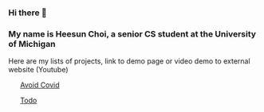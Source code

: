 ### Hi there 👋
<h3>My name is Heesun Choi, a senior CS student at the University of Michigan</h3>
<p>Here are my lists of projects, link to demo page or video demo to external website (Youtube)</p>
<ul>
<p><a href="https://youtu.be/iC3Wp3i_UYU">Avoid Covid</a></p>
<p><a href="https://heesunchoi.github.io/Todo/">Todo</a></p>
</ul>


<!--
**HeesunChoi/HeesunChoi** is a ✨ _special_ ✨ repository because its `README.md` (this file) appears on your GitHub profile.

Here are some ideas to get you started:

- 🔭 I’m currently working on ...
- 🌱 I’m currently learning ...
- 👯 I’m looking to collaborate on ...
- 🤔 I’m looking for help with ...
- 💬 Ask me about ...
- 📫 How to reach me: ...
- 😄 Pronouns: ...
- ⚡ Fun fact: ...
-->
